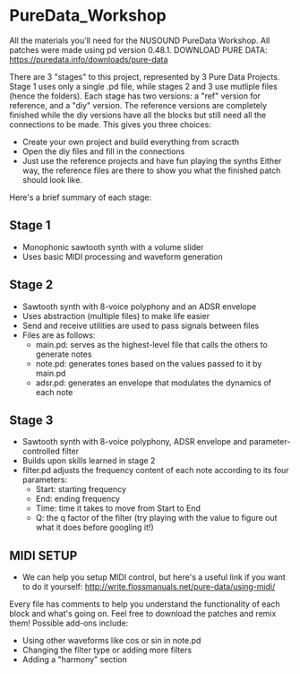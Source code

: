 # PureData_Workshop
All the materials you'll need for the NUSOUND PureData Workshop.
All patches were made using pd version 0.48.1.
DOWNLOAD PURE DATA: https://puredata.info/downloads/pure-data

There are 3 "stages" to this project, represented by 3 Pure Data Projects.
Stage 1 uses only a single .pd file, while stages 2 and 3 use mutliple files (hence the folders).
Each stage has two versions: a "ref" version for reference, and a "diy" version.
The reference versions are completely finished while the diy versions have all the blocks
but still need all the connections to be made. This gives you three choices:
* Create your own project and build everything from scracth
* Open the diy files and fill in the connections
* Just use the reference projects and have fun playing the synths
Either way, the reference files are there to show you what the finished patch should look like.

Here's a brief summary of each stage:

## Stage 1
* Monophonic sawtooth synth with a volume slider
* Uses basic MIDI processing and waveform generation

## Stage 2
* Sawtooth synth with 8-voice polyphony and an ADSR envelope
* Uses abstraction (multiple files) to make life easier
* Send and receive utilities are used to pass signals between files
* Files are as follows:
	* main.pd: serves as the highest-level file that calls the others to generate notes
	* note.pd: generates tones based on the values passed to it by main.pd
	* adsr.pd: generates an envelope that modulates the dynamics of each note
## Stage 3
* Sawtooth synth with 8-voice polyphony, ADSR envelope and parameter-controlled filter
* Builds upon skills learned in stage 2
* filter.pd adjusts the frequency content of each note according to its four parameters:
	* Start: starting frequency
	* End: ending frequency
	* Time: time it takes to move from Start to End
	* Q: the q factor of the filter (try playing with the value to figure out what it does before googling it!)

## MIDI SETUP
* We can help you setup MIDI control, but here's a useful link if you want to do it yourself:
http://write.flossmanuals.net/pure-data/using-midi/

Every file has comments to help you understand the functionality of each block and what's going on.
Feel free to download the patches and remix them!
Possible add-ons include:
* Using other waveforms like cos or sin in note.pd
* Changing the filter type or adding more filters
* Adding a "harmony" section 
